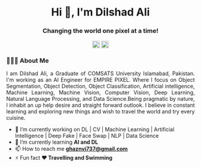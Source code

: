 <h1 align="center">Hi 👋, I'm Dilshad Ali</h1>
<h3 align="center">Changing the world one pixel at a time!</h3>
<p align="center">
<a href="https://twitter.com/Dilshad_Chattha" target="blank"><img align="center" src="https://cdn.jsdelivr.net/npm/simple-icons@3.0.1/icons/twitter.svg" alt="https://twitter.com/Dilshad_Chattha" height="20" width="20" /></a>
<a href="https://www.linkedin.com/in/dilshad-ali-b729b8132/" target="blank"><img align="center" src="https://cdn.jsdelivr.net/npm/simple-icons@3.0.1/icons/linkedin.svg" alt="https://www.linkedin.com/in/dilshad-ali-b729b8132/" height="20" width="20" /></a>
</p>

### 👨🏽‍💻 About Me
<p align="justify">I am Dilshad Ali, a Graduate of COMSATS University Islamabad, Pakistan. I'm working as an AI Engineer for EMPIRE PIXEL. Where I focus on Object Segmentation, Object Detection, Object Classification, Artificial intelligence, Machine Learning, Machine Vision, Computer Vision, Deep Learning, Natural Language Processing, and Data Science.Being pragmatic by nature, I inhabit an up help desire and straight forward outlook. I believe in constant learning and exploring new things and wish to travel the world and try every cuisine.</p>

- 🔭 I’m currently working on DL | CV | Machine Learning | Artificial Intelligence | Deep Fake | Face Swap | NLP | Data Science
- 🌱 I’m currently learning **AI and DL**
- 📫 How to reach me **ghaznvi737@gmail.com**
- ⚡ Fun fact **❤ Travelling and Swimming**
